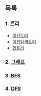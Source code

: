 ## 목록
### 1. [트리](./tree/트리.md)
- [이진트리](./tree/이진트리.md)
- [이진탐색트리](./tree/이진탐색트리.md)
- [힙트리](./tree/힙트리.md)
### 2. [그래프](./그래프.md)
### 3. [BFS](./BFS.md)
### 4. [DFS](./DFS.md)